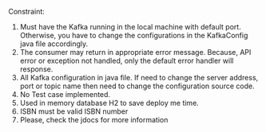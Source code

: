 
Constraint:
1. Must have the Kafka running in the local machine with default port. Otherwise, you have to change the configurations in the KafkaConfig java file accordingly.
2. The consumer may return in appropriate error message. Because, API error or exception not handled, only the default error handler will response. 
3. All Kafka configuration in java file. If need to change the server address, port or topic name then need to change the configuration source code.
4. No Test case implemented.
5. Used in memory database H2 to save deploy me time.
6. ISBN must be valid ISBN number
7. Please, check the jdocs for more information